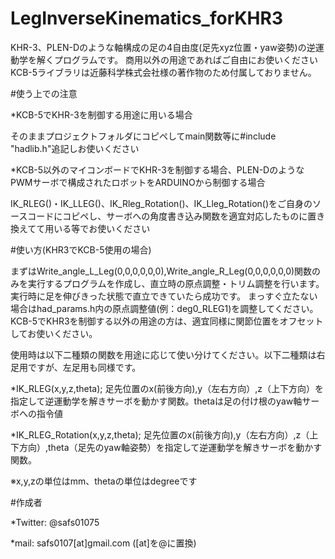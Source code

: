 # LegInverseKinematics_forKHR3

KHR-3、PLEN-Dのような軸構成の足の4自由度(足先xyz位置・yaw姿勢)の逆運動学を解くプログラムです。
商用以外の用途であればご自由にお使いください
KCB-5ライブラリは近藤科学株式会社様の著作物のため付属しておりません。

#使う上での注意

*KCB-5でKHR-3を制御する用途に用いる場合

そのままプロジェクトフォルダにコピペしてmain関数等に#include "hadlib.h"追記しお使いください

*KCB-5以外のマイコンボードでKHR-3を制御する場合、PLEN-DのようなPWMサーボで構成されたロボットをARDUINOから制御する場合

IK_RLEG()・IK_LLEG()、IK_Rleg_Rotation()、IK_Lleg_Rotation()をご自身のソースコードにコピペし、サーボへの角度書き込み関数を適宜対応したものに置き換えてて用いる等でお使いください

#使い方(KHR3でKCB-5使用の場合)

まずはWrite_angle_L_Leg(0,0,0,0,0,0),Write_angle_R_Leg(0,0,0,0,0,0)関数のみを実行するプログラムを作成し、直立時の原点調整・トリム調整を行います。
実行時に足を伸びきった状態で直立できていたら成功です。
まっすぐ立たない場合はhad_params.h内の原点調整値(例：deg0_RLEG1)を調整してください。
KCB-5でKHR3を制御する以外の用途の方は、適宜同様に関節位置をオフセットしてお使いください。

使用時は以下二種類の関数を用途に応じて使い分けてください。以下二種類は右足用ですが、左足用も同様です。

*IK_RLEG(x,y,z,theta);
 足先位置のx(前後方向),y（左右方向）,z（上下方向）を指定して逆運動学を解きサーボを動かす関数。thetaは足の付け根のyaw軸サーボへの指令値

*IK_RLEG_Rotation(x,y,z,theta);
 足先位置のx(前後方向),y（左右方向）,z（上下方向）,theta（足先のyaw軸姿勢）を指定して逆運動学を解きサーボを動かす関数。

※x,y,zの単位はmm、thetaの単位はdegreeです

#作成者

*Twitter: @safs01075

*mail: safs0107[at]gmail.com ([at]を@に置換)
